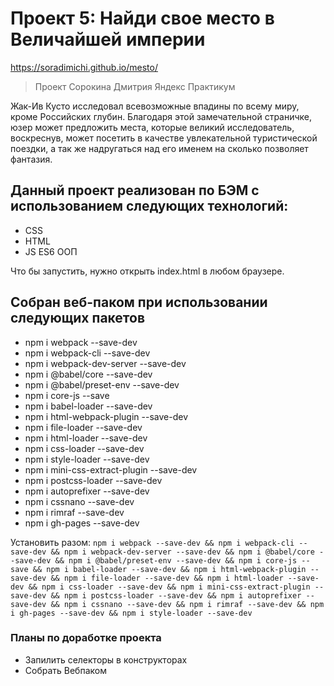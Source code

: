 # Проект 5: Найди свое место в Величайшей империи

https://soradimichi.github.io/mesto/

> Проект Сорокина Дмитрия Яндекс Практикум

Жак-Ив Кусто исследовал всевозможные впадины по всему миру, кроме Российских глубин.
Благодаря этой замечательной страничке, юзер может предложить места, которые великий исследователь, воскреснув,
может посетить в качестве увлекательной туристической поездки, а так же надругаться над его именем на сколько позволяет фантазия.

## Данный проект реализован по БЭМ с использованием следующих технологий:

* CSS
* HTML
* JS ES6 ООП

Что бы запустить, нужно открыть index.html в любом браузере.

## Собран веб-паком при использовании следующих пакетов

* npm i webpack --save-dev
* npm i webpack-cli --save-dev
* npm i webpack-dev-server --save-dev
* npm i @babel/core --save-dev
* npm i @babel/preset-env --save-dev
* npm i core-js --save
* npm i babel-loader --save-dev
* npm i html-webpack-plugin --save-dev 
* npm i file-loader --save-dev
* npm i html-loader --save-dev
* npm i css-loader --save-dev
* npm i style-loader --save-dev
* npm i mini-css-extract-plugin --save-dev 
* npm i postcss-loader --save-dev
* npm i autoprefixer --save-dev
* npm i cssnano --save-dev 
* npm i rimraf --save-dev 
* npm i gh-pages --save-dev

Установить разом:
`npm i webpack --save-dev && npm i webpack-cli --save-dev && npm i webpack-dev-server --save-dev && npm i @babel/core --save-dev && npm i @babel/preset-env --save-dev && npm i core-js --save && npm i babel-loader --save-dev && npm i html-webpack-plugin --save-dev && npm i file-loader --save-dev && npm i html-loader --save-dev && npm i css-loader --save-dev && npm i mini-css-extract-plugin --save-dev && npm i postcss-loader --save-dev && npm i autoprefixer --save-dev && npm i cssnano --save-dev && npm i rimraf --save-dev && npm i gh-pages --save-dev && npm i style-loader --save-dev
`
### Планы по доработке проекта

* Запилить селекторы в конструкторах
* Собрать Вебпаком

